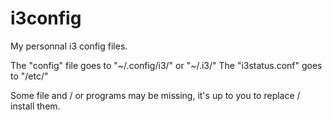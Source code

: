 # i3config

My personnal i3 config files.

The "config" file goes to "~/.config/i3/" or "~/.i3/"
The "i3status.conf" goes to "/etc/"

Some file and / or programs may be missing, it's up to you to replace / install them.
